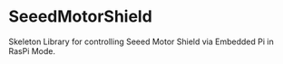 SeeedMotorShield
================

Skeleton Library for controlling Seeed Motor Shield via Embedded Pi in RasPi Mode.
